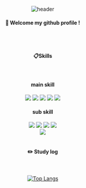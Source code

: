 <div align="center"> 

![header](https://capsule-render.vercel.app/api?type=cylinder&color=000000&height=150&section=header&text=Hyeok218&fontColor=ffffff&fontSize=70&animation=fadeIn&fontAlignY=55&desc=%20&descAlignY=62&descAlign=62)
  
####  :wave: Welcome my github profile !

  
 <br/>
 <br/>
  
####  :clipboard:Skills
  
 <br/>
 
#### main skill 

<img src="https://img.shields.io/badge/Unity-007396?style=for-the-badge&logo=Unity&logoColor=white">
<img src="https://img.shields.io/badge/C%23-6DB33F?style=for-the-badge&logo=Csharp&logoColor=white">
<img src="https://img.shields.io/badge/C++-E34F26?style=for-the-badge&logo=C%2B%2B&logoColor=white">
<img src="https://img.shields.io/badge/Unreal Engine-007ACC?style=for-the-badge&logo=Unreal Engine&logoColor=white">
<img src="https://img.shields.io/badge/github-181717?style=for-the-badge&logo=github&logoColor=white">

#### sub skill

<img src="https://img.shields.io/badge/html5-E34F26?style=for-the-badge&logo=html5&logoColor=white"> 
<img src="https://img.shields.io/badge/css-1572B6?style=for-the-badge&logo=css3&logoColor=white"> 
<img src="https://img.shields.io/badge/C-F80000?style=for-the-badge&logo=C&logoColor=white"> 
<img src="https://img.shields.io/badge/Java-1572B6?style=for-the-badge&logo=java&logoColor=white"> <br>
<img src="https://img.shields.io/badge/Python-4479A1?style=for-the-badge&logo=Python&logoColor=white">


 
   <br/>
   <br/>
 
#### :pencil2: Study log
 
  <br/>
  
[![Top Langs](https://github-readme-stats.vercel.app/api/top-langs/?username=hyeok218&layout=compact)](https://github.com/anuraghazra/github-readme-stats)
  
<!-- [![Solved.ac Profile](http://mazassumnida.wtf/api/v2/generate_badge?boj=janggur2)](https://solved.ac/janggur2/)-->

<!-- ! 
[Anurag's GitHub stats](https://github-readme-stats.vercel.app/api?username=hyeok218&show_icons=true&theme=radical)-->
</div>
